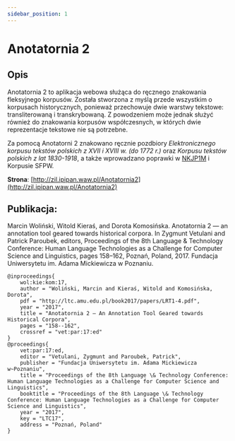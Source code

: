```yaml
---
sidebar_position: 1
---
```


# Anotatornia 2

## Opis

Anotatornia 2 to aplikacja webowa służąca do ręcznego znakowania fleksyjnego korpusów. Została stworzona z myślą przede wszystkim o korpusach historycznych, ponieważ przechowuje dwie warstwy tekstowe: transliterowaną i transkrybowaną. Z powodzeniem może jednak służyć również do znakowania korpusów współczesnych, w których dwie reprezentacje tekstowe nie są potrzebne.

Za pomocą Anotatorni 2 znakowano ręcznie pozdbiory *Elektronicznego korpusu tekstów polskich z XVII i XVIII w. (do 1772 r.)* oraz *Korpusu tekstów polskich z lat 1830-1918*, a także wprowadzano poprawki w [NKJP1M](/docs/korpusy-recznie-znakowane/nkjp1m.md) i Korpusie SFPW. 

__Strona__: [http://zil.ipipan.waw.pl/Anotatornia2](http://zil.ipipan.waw.pl/Anotatornia2)

## Publikacja:
Marcin Woliński, Witold Kieraś, and Dorota Komosińska. Anotatornia 2 — an annotation tool geared towards historical corpora. In Zygmunt Vetulani and Patrick Paroubek, editors, Proceedings of the 8th Language & Technology Conference: Human Language Technologies as a Challenge for Computer Science and Linguistics, pages 158–162, Poznań, Poland, 2017. Fundacja Uniwersytetu im. Adama Mickiewicza w Poznaniu. 

```
@inproceedings{
    wol:kie:kom:17,
    author = "Woliński, Marcin and Kieraś, Witold and Komosińska, Dorota",
    pdf = "http://ltc.amu.edu.pl/book2017/papers/LRT1-4.pdf",
    year = "2017",
    title = "Anotatornia 2 — An Annotation Tool Geared towards Historical Corpora",
    pages = "158--162",
    crossref = "vet:par:17:ed"
}
@proceedings{
    vet:par:17:ed,
    editor = "Vetulani, Zygmunt and Paroubek, Patrick",
    publisher = "Fundacja Uniwersytetu im. Adama Mickiewicza w~Poznaniu",
    title = "Proceedings of the 8th Language \& Technology Conference: Human Language Technologies as a Challenge for Computer Science and Linguistics",
    booktitle = "Proceedings of the 8th Language \& Technology Conference: Human Language Technologies as a Challenge for Computer Science and Linguistics",
    year = "2017",
    key = "LTC17",
    address = "Poznań, Poland"
}
```

